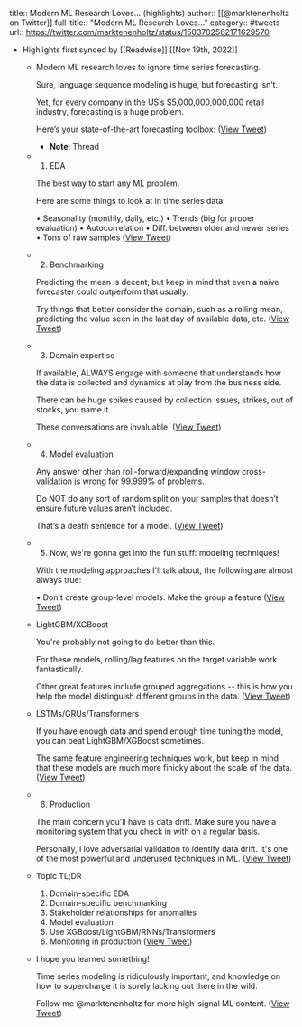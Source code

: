 title:: Modern ML Research Loves... (highlights)
author:: [[@marktenenholtz on Twitter]]
full-title:: "Modern ML Research Loves..."
category:: #tweets
url:: https://twitter.com/marktenenholtz/status/1503702562171629570

- Highlights first synced by [[Readwise]] [[Nov 19th, 2022]]
	- Modern ML research loves to ignore time series forecasting.
	  
	  Sure, language sequence modeling is huge, but forecasting isn’t.
	  
	  Yet, for every company in the US’s $5,000,000,000,000 retail industry, forecasting is a huge problem.
	  
	  Here’s your state-of-the-art forecasting toolbox: ([View Tweet](https://twitter.com/marktenenholtz/status/1503702562171629570))
		- **Note**: Thread
	- 1. EDA
	  
	  The best way to start any ML problem.
	  
	  Here are some things to look at in time series data:
	  
	  • Seasonality (monthly, daily, etc.)
	  • Trends (big for proper evaluation)
	  • Autocorrelation
	  • Diff. between older and newer series
	  • Tons of raw samples ([View Tweet](https://twitter.com/marktenenholtz/status/1503702565128597506))
	- 2. Benchmarking
	  
	  Predicting the mean is decent, but keep in mind that even a naive forecaster could outperform that usually.
	  
	  Try things that better consider the domain, such as a rolling mean, predicting the value seen in the last day of available data, etc. ([View Tweet](https://twitter.com/marktenenholtz/status/1503702567863271429))
	- 3. Domain expertise
	  
	  If available, ALWAYS engage with someone that understands how the data is collected and dynamics at play from the business side.
	  
	  There can be huge spikes caused by collection issues, strikes, out of stocks, you name it.
	  
	  These conversations are invaluable. ([View Tweet](https://twitter.com/marktenenholtz/status/1503702570614677508))
	- 4. Model evaluation
	  
	  Any answer other than roll-forward/expanding window cross-validation is wrong for 99.999% of problems.
	  
	  Do NOT do any sort of random split on your samples that doesn’t ensure future values aren’t included.
	  
	  That’s a death sentence for a model. ([View Tweet](https://twitter.com/marktenenholtz/status/1503702573387182080))
	- 5. Now, we're gonna get into the fun stuff: modeling techniques!
	  
	  With the modeling approaches I'll talk about, the following are almost always true:
	  
	  • Don't create group-level models. Make the group a feature ([View Tweet](https://twitter.com/marktenenholtz/status/1503702576121847820))
	- LightGBM/XGBoost
	  
	  You're probably not going to do better than this.
	  
	  For these models, rolling/lag features on the target variable work fantastically.
	  
	  Other great features include grouped aggregations -- this is how you help the model distinguish different groups in the data. ([View Tweet](https://twitter.com/marktenenholtz/status/1503702578860724227))
	- LSTMs/GRUs/Transformers
	  
	  If you have enough data and spend enough time tuning the model, you can beat LightGBM/XGBoost sometimes.
	  
	  The same feature engineering techniques work, but keep in mind that these models are much more finicky about the scale of the data. ([View Tweet](https://twitter.com/marktenenholtz/status/1503702581637353472))
	- 6. Production
	  
	  The main concern you'll have is data drift. Make sure you have a monitoring system that you check in with on a regular basis.
	  
	  Personally, I love adversarial validation to identify data drift. It's one of the most powerful and underused techniques in ML. ([View Tweet](https://twitter.com/marktenenholtz/status/1503702584367869954))
	- Topic TL;DR
	  
	  1. Domain-specific EDA
	  2. Domain-specific benchmarking
	  3. Stakeholder relationships for anomalies
	  4. Model evaluation
	  5. Use XGBoost/LightGBM/RNNs/Transformers
	  6. Monitoring in production ([View Tweet](https://twitter.com/marktenenholtz/status/1503702587098378241))
	- I hope you learned something!
	  
	  Time series modeling is ridiculously important, and knowledge on how to supercharge it is sorely lacking out there in the wild.
	  
	  Follow me @marktenenholtz for more high-signal ML content. ([View Tweet](https://twitter.com/marktenenholtz/status/1503702589883379712))